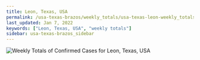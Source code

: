 ```yaml
---
title: Leon, Texas, USA
permalink: /usa-texas-brazos/weekly_totals/usa-texas-leon-weekly_totals.html
last_updated: Jan 7, 2022
keywords: ["Leon, Texas, USA", "weekly totals"]
sidebar: usa-texas-brazos_sidebar
---
```


![Weekly Totals of Confirmed Cases for Leon, Texas, USA](/covid_tracker/images/graphs/usa-texas-leon-weekly_totals_graph.png)
